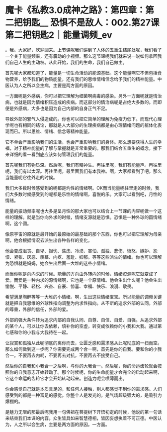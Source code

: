 # 魔卡《私教3.0成神之路》：第四章：第二把钥匙__ 恐惧不是敌人：002.第27课 第二把钥匙2｜能量调频_ev

。我。大家好，欢迎回来。上节课呢我们讲到了人体的五重生结尾处呢，我们看了一个关于能量频率，还有震动的小视频。那么这节课呢我们就来说一说如何拿回我们自己人生的主动权。从此开始，我们的生命，我们自己做主。

首先呢大家都知道了，能量是一切生命活动的能源基础。这个能量啊它不但包括食物营养，给予我们的物质能量，还有我们的思维情绪信念给予我们的精神能量。中医认为人之所以会生病，主要是两方面的原因。

一方面呢是外感病，你可以把它理解为细菌啊病毒的感染。另外一方面呢就是情治病，也就是因为情绪积压造成的疾病。而这部分的情治病呢是占绝大多数的。而即便是外感病，大多也是因为自己内部的自身正气不足。

导致外部的邪气入侵造成的。你也可以把它简单的理解为免疫力低下。而现代心理学呢也有相同的结论，那就是人大部分的生理疾病都是由心理情绪问题的躯体化表现而已。所以思维、情绪、信念等精神能量。

它不单会严重影响我们的生活，也会严重影响我们的身体。那么想要获得人生的幸福，对于精神能量的了解与掌握就是非常重要的。那我们结合五重生的概念，接下来详细的看一看到底应该如何管理我们的能量。

首先呢我们有物质深。然后呢，我们有精神生。再往里呢，我们有能量声。再往里呢，我们有以太深。再往里呢，最里面我们有本我神。啊，大家都看到了吧。那么当能量呢它往外走的时候。

我们大多数时候感受到的呢都是灼性的情绪啊。OK而当能量呢往里走的时候，我们大多数时候感受到的呢都是乐性的情绪啊，喜悦的乐。大家可以看到吧，月性的情绪。

能量的振动频率呢也大多是呈月性的那大家也可以结合上一节课的内容呢做一个这样的理解。就是当你向外求的时候，情绪支源就是恐惧。恐惧是一种外球的圆情绪啊，这个圆。

像原宇宙的原就是最开始的最原始的最基础的那个东西，你也可以把它理解为母亲啊，他会根据情况去派生出各种各样的变化。

他会变成沮丧、自卑、担忧、焦虑、冷漠、害怕、孤独、悲伤、愤怒、嫉妒、怨恨、紧张、厌恶、羡慕、内疚、羞耻、抑郁。等等这些派生的情绪。你也可以理解为恐惧就是妈妈，她会生出后面一大堆的这些小情绪。

而当你呢是向内求的时候。能量的方向由外转内的时候，情绪资源呢它就变成了爱。而爱是一种内求的源情绪啊，它也是一个原情绪。他会生出什么呢？他会生出愉悦、平静、轻松、兴奋、自豪、惊喜、幸福、快乐、浪漫、敬畏。

希望满足陶醉等等一大堆的小情绪。啊，生出这些情绪宝宝。所以能量的调频关键就是把自我思维的外球性指向调整为内求性指向。从不断的追求外部的认同，外部的尊重，外部的信任，外部的爱。

外部的强大条件转为追求内部的自我认同、自尊、自信、自爱、自强。从追求外部的某个人，可以让你去依赖，填补你的空虚，转变成依赖你的小我和大我。通过第七感和你的小我与大我待在一起。

让寂寞和孤独从此呢彻底的离你而去，让匮乏感和需求感从此呢彻底的一扫而空。那么如何做到这一步呢？你需要完成两个合一啊，首先是你的自我。要和你的小我合一。不要再去内耗，不要再去对抗，不要再去不接受自己。

然后你的自我和小我合一之后啊，与你的大我合一。然后呢，你的命运齿轮就会按照你的自我意志开始转动了。那个时候呢，你的生命能量才会完全的启动起来啊，它这个命运的齿轮它才会开始转动起来。创造力呢会喷薄而出。

你会感觉自己就是本质具足的，和任何人接触，别人都感觉不到你的需求感。人们感受到的都是一种富足的感觉。你整个人是发光的，是气场超级强大的，是吸引力爆棚的。

是魅力无限的那最后呢我用一句佛祖在菩提树下开悟初定的时候，他说的第一句话来结束我们本课的内容。众生皆具如来智慧德相，皆因妄想执着不可正德。中医认为，人之所以会生病，主要是两方面的原因。一方面。

